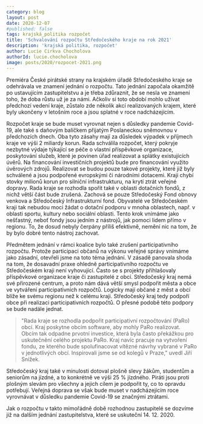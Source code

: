 ```yaml
---
category: blog
layout: post
date: 2020-12-07
#published: false
tags: krajská_politika rozpočet
title: 'Schvalování rozpočtu Středočeského kraje na rok 2021'
description: 'krajská politika, rozpočet'
author: Lucie Cirkva Chocholova
authorId: lucie.chocholova
image: posts/2020/rozpocet-2021.png
---
```


Premiéra České pirátské strany na krajském úřadě Středočeského kraje se odehrávala ve znamení jednání o rozpočtu. Tato jednání započala okamžitě po ustavujícím zastupitelstvu a je třeba zdůraznit, že se nesla ve znamení toho, že doba růstu už je za námi. Ačkoliv si toto období mohlo užívat předchozí vedení kraje, zůstalo zde několik akcí realizovaných krajem, které byly ukončeny v letošním roce a jsou splatné v roce nadcházejícím.
 
Rozpočet kraje se bude muset vyrovnat nejen s důsledky pandemie Covid-19, ale také s daňovým balíčkem přijatým Poslaneckou sněmovnou v předchozích dnech. Oba tyto zásahy mají za důsledek výpadek v příjmech kraje ve výši 2 miliardy korun. Rada schválila rozpočet, který pokryje nezbytné výdaje týkající se péče o vlastní příspěvkové organizace, poskytování služeb, které je povinen úřad realizovat a splátky existujících úvěrů. Na financování investičních projektů bude pro financování využito úvěrových zdrojů. Realizovat se budou pouze takové projekty, které již byly schválené a jsou podpořené evropskými či národními dotacemi. Kraji chybí stovky milionů korun pro silniční infrastrukturu, na krytí ztrát veřejné dopravy. Rada kraje se rozhodla spořit také v oblasti dotačních fondů, z nichž větší část bude zrušená. Zachová se pouze Středočeský Fond obnovy venkova a Středočeský Infrastrukturní fond. Obyvatelé ve Středočeském kraji tak nebudou moci žádat o dotační podporu v mnoha oblastech, např. v oblasti sportu, kultury nebo sociální oblasti. Tento krok vnímáme jako nešťastný, neboť fondy jsou jedním z nástrojů, jak pomoci lidem přímo v regionu. To, že dosud nebyly čerpány příliš efektivně, nemění nic na tom, že by bylo dobré tento nástroj zachovat.
 
Předmětem jednání v rámci koalice bylo také zrušení participativního rozpočtu. Protože participaci občanů na výkonu veřejné správy vnímáme jako zásadní, otevřeli jsme na toto téma jednání. V zásadě panovala shoda na tom, že dosavadní praxe ohledně participativního rozpočtu ve Středočeském kraji není vyhovující. Často se s projekty přihlašovaly příspěvkové organizace kraje či zastupitelé z obcí. Středočeský kraj nemá své přirozené centrum, a proto nám dává větší smysl podpořit města a obce ve vytváření participativních rozpočtů. Logicky mají občané z měst a obcí blíže ke svému regionu než k celému kraji. Středočeský kraj tedy podpoří obce při realizaci participativních rozpočtů. O přesné podobě této podpory se bude nadále jednat.
 
> "Rada kraje se rozhodla podpořit participativní rozpočtování (PaRo) obcí. Kraj poskytne obcím software, aby mohly PaRo realizovat. Obcím tak odpadne prvotní investice, která byla často překážkou pro uskutečnění celého projektu PaRo. Kraj navíc pracuje na vytvoření fondu, ze kterého bude spolufinacovat vítězné návrhy vybrané v PaRo v jednotlivých obcí. Inspirovali jsme se od kolegů v Praze," uvedl Jiří Snížek.
 
Středočeský kraj také v minulosti dotoval plošně slevy žákům, studentům a seniorům na jízdné, a to konkrétně ve výši 25 % jízdného. Piráti jsou proti plošným slevám pro všechny a jejich cílem je podpořit ty, co to opravdu potřebují. Veřejná doprava se však bude muset v nadcházejícím roce vyrovnávat v důsledku pandemie Covid-19 se značnými ztrátami.
 
 
Jak o rozpočtu v takto mimořádně době rozhodnou zastupitelé se dozvíme již na dalším jednání zastupitelstva, které se uskuteční 14. 12. 2020. 

